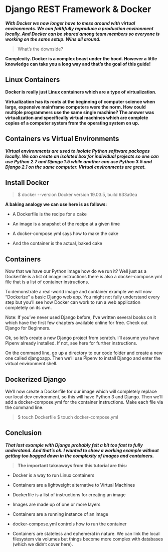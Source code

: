 # Django REST Framework & Docker



***With Docker we now longer have to mess around with virtual environments. We can faithfully reproduce a production environment locally. And Docker can be shared among team members so everyone is working on the same setup. Wins all around.***

> What’s the downside? 

**Complexity. Docker is a complex beast under the hood. However a little knowledge can take you a long way and that’s the goal of this guide!**

## Linux Containers

**Docker is really just Linux containers which are a type of virtualization.**

**Virtualization has its roots at the beginning of computer science when large, expensive mainframe computers were the norm. How could multiple programmers use the same single machine? The answer was virtualization and specifically virtual machines which are complete copies of a computer system from the operating system on up.**


## Containers vs Virtual Environments

***Virtual environments are used to isolate Python software packages locally. We can create an isolated box for individual projects so one can use Python 2.7 and Django 1.5 while another can use Python 3.5 and Django 2.1 on the same computer. Virtual environments are great.***

## Install Docker

> $ docker --version
> Docker version 19.03.5, build 633a0ea


**A baking analogy we can use here is as follows:**

- A Dockerfile is the recipe for a cake

- An image is a snapshot of the recipe at a given time

- A docker-compose.yml says how to make the cake

- And the container is the actual, baked cake


## Containers

Now that we have our Python image how do we run it? Well just as a Dockerfile is a list of image instructions there is also a docker-compose.yml file that is a list of container instructions.

To demonstrate a real-world image and container example we will now “Dockerize” a basic Django web app. You might not fully understand every step but you’ll see how Docker can work to run a web application completely on its own.

Note: If you’ve never used Django before, I’ve written several books on it which have the first few chapters available online for free. Check out Django for Beginners.

Ok, so let’s create a new Django project from scratch. I’ll assume you have Pipenv already installed. If not, see here for further instructions.

On the command line, go up a directory to our code folder and create a new one called djangoapp. Then we’ll use Pipenv to install Django and enter the virtual environment shell.


## Dockerized Django


We’ll now create a Dockerfile for our image which will completely replace our local dev environment, so this will have Python 3 and Django. Then we’ll add a docker-compose.yml for the container instructions. Make each file via the command line.

> $ touch Dockerfile
> $ touch docker-compose.yml



## Conclusion


***That last example with Django probably felt a bit too fast to fully understand. And that’s ok. I wanted to show a working example without getting too bogged down in the complexity of images and containers.***

> **The important takeaways from this tutorial are this:**


- Docker is a way to run Linux containers

- Containers are a lightweight alternative to Virtual Machines

- Dockerfile is a list of instructions for creating an image

- Images are made up of one or more layers

- Containers are a running instance of an image

- docker-compose.yml controls how to run the container

- Containers are stateless and ephemeral in nature. We can link the local filesystem via volumes but things become more complex with databases (which we didn’t cover here).


